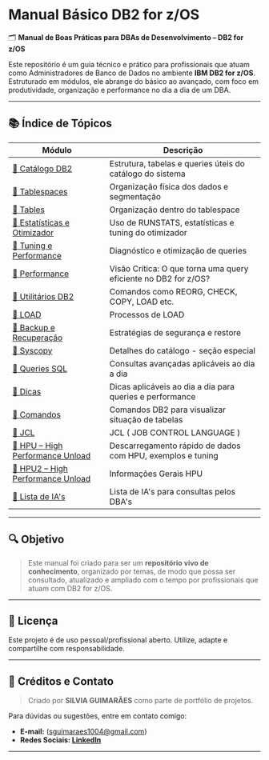 # Manual Básico DB2 for z/OS

🗂️ **Manual de Boas Práticas para DBAs de Desenvolvimento – DB2 for z/OS**

Este repositório é um guia técnico e prático para profissionais que atuam como Administradores de Banco de Dados no ambiente **IBM DB2 for z/OS**. Estruturado em módulos, ele abrange do básico ao avançado, com foco em produtividade, organização e performance no dia a dia de um DBA.

---

## 📚 Índice de Tópicos

| Módulo | Descrição |
|--------|-----------|
| [📁 Catálogo DB2](catalogo/catalogo-db2.md) | Estrutura, tabelas e queries úteis do catálogo do sistema |
| [📁 Tablespaces](tablespaces/tablespaces.md) | Organização física dos dados e segmentação |
| [📁 Tables](tables/tables.md) | Organização dentro do tablespace |
| [📁 Estatísticas e Otimizador](estatisticas/estatisticas.md) | Uso de RUNSTATS, estatísticas e tuning do otimizador |
| [📁 Tuning e Performance](desempenho/tunning-consultas.md) | Diagnóstico e otimização de queries |
| [📁 Performance](performance/performance.md) | Visão Crítica: O que torna uma query eficiente no DB2 for z/OS? |
| [📁 Utilitários DB2](utilitarios/utilities.md) | Comandos como REORG, CHECK, COPY, LOAD etc. |
| [📁 LOAD](load/load.md) | Processos de LOAD |
| [📁 Backup e Recuperação](backup-recuperacao/backup-recovery.md) | Estratégias de segurança e restore |
| [📁 Syscopy](syscopy/syscopy.md) | Detalhes do catálogo  - seção especial |
| [📁 Queries SQL](sql-avancado/sql-exemplos.md) | Consultas avançadas aplicáveis ao dia a dia |
| [📁 Dicas](dicas/dicas.md) | Dicas aplicáveis ao dia a dia para queries e performance |
| [📁 Comandos](mandos/comandos.md) | Comandos DB2 para visualizar situação de tabelas |
| [📁 JCL](jcl/jcl.md) | JCL ( JOB CONTROL LANGUAGE ) |
| [📁 HPU – High Performance Unload](hpu/hpu.md) | Descarregamento rápido de dados com HPU, exemplos e tuning |
| [📁 HPU2 – High Performance Unload](hpu2/hpu2.md) | Informações Gerais HPU |
| [📁 Lista de IA's](ia/ia-para-dba.md) | Lista de IA's para consultas pelos DBA's | 


---

## 🔍 Objetivo

> Este manual foi criado para ser um **repositório vivo de conhecimento**, organizado por temas, de modo que possa ser consultado, atualizado e ampliado com o tempo por profissionais que atuam com DB2 for z/OS.

---

## 📌 Licença

Este projeto é de uso pessoal/profissional aberto. Utilize, adapte e compartilhe com responsabilidade.

---

## 📌 Créditos e Contato

> Criado por **SILVIA GUIMARÃES** como parte de portfólio de projetos.

Para dúvidas ou sugestões, entre em contato comigo:
- **E-mail:** (sguimaraes1004@gmail.com)
- **Redes Sociais: [LinkedIn](https://www.linkedin.com/in/silvia-maria-guimar%C3%A3es-costa-3a01b423b)**
  
---
